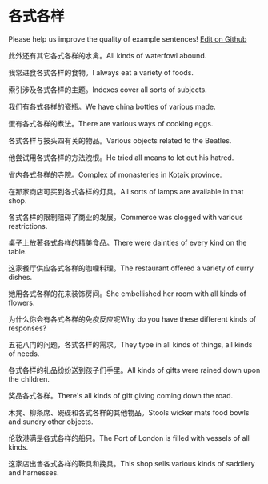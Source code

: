 # 各式各样

Please help us improve the quality of example sentences! [Edit on Github](https://github.com/jiyushe/jiyu-example-sentence-source/blob/main/chinese/geshigeyang.md)

<p><span class="chinese">此外还有其它各式各样的水禽。</span><span class="english">All kinds of waterfowl abound.</span></p>

<p><span class="chinese">我常进食各式各样的食物。</span><span class="english">I always eat a variety of foods.</span></p>

<p><span class="chinese">索引涉及各式各样的主题。</span><span class="english">Indexes cover all sorts of subjects.</span></p>

<p><span class="chinese">我们有各式各样的瓷瓶。</span><span class="english">We have china bottles of various made.</span></p>

<p><span class="chinese">蛋有各式各样的煮法。</span><span class="english">There are various ways of cooking eggs.</span></p>

<p><span class="chinese">各式各样与披头四有关的物品。</span><span class="english">Various objects related to the Beatles.</span></p>

<p><span class="chinese">他尝试用各式各样的方法洩恨。</span><span class="english">He tried all means to let out his hatred.</span></p>

<p><span class="chinese">省内各式各样的寺院。</span><span class="english">Complex of monasteries in Kotaik province.</span></p>

<p><span class="chinese">在那家商店可买到各式各样的灯具。</span><span class="english">All sorts of lamps are available in that shop.</span></p>

<p><span class="chinese">各式各样的限制阻碍了商业的发展。</span><span class="english">Commerce was clogged with various restrictions.</span></p>

<p><span class="chinese">桌子上放著各式各样的精美食品。</span><span class="english">There were dainties of every kind on the table.</span></p>

<p><span class="chinese">这家餐厅供应各式各样的咖哩料理。</span><span class="english">The restaurant offered a variety of curry dishes.</span></p>

<p><span class="chinese">她用各式各样的花来装饰房间。</span><span class="english">She embellished her room with all kinds of flowers.</span></p>

<p><span class="chinese">为什么你会有各式各样的免疫反应呢</span><span class="english">Why do you have these different kinds of responses?</span></p>

<p><span class="chinese">五花八门的问题，各式各样的需求。</span><span class="english">They type in all kinds of things, all kinds of needs.</span></p>

<p><span class="chinese">各式各样的礼品纷纷送到孩子们手里。</span><span class="english">All kinds of gifts were rained down upon the children.</span></p>

<p><span class="chinese">奖品各式各样。</span><span class="english">There's all kinds of gift giving coming down the road.</span></p>

<p><span class="chinese">木凳、柳条席、碗碟和各式各样的其他物品。</span><span class="english">Stools wicker mats food bowls and sundry other objects.</span></p>

<p><span class="chinese">伦敦港满是各式各样的船只。</span><span class="english">The Port of London is filled with vessels of all kinds.</span></p>

<p><span class="chinese">这家店出售各式各样的鞍具和挽具。</span><span class="english">This shop sells various kinds of saddlery and harnesses.</span></p>

